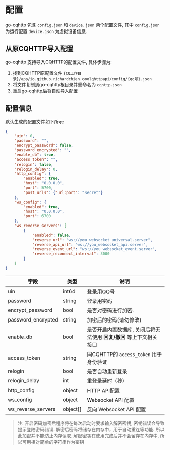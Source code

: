 # 配置

go-cqhttp 包含 `config.json` 和 `device.json` 两个配置文件, 其中 `config.json` 为运行配置 `device.json` 为虚拟设备信息.

## 从原CQHTTP导入配置

go-cqhttp 支持导入CQHTTP的配置文件, 具体步骤为: 

1. 找到CQHTTP原配置文件 `{CQ工作目录}/app/io.github.richardchien.coolqhttpapi/config/{qq号}.json`
2. 将文件复制到go-cqhttp根目录并重命名为 `cqhttp.json`
3. 重启go-cqhttp后将自动导入配置

## 配置信息

默认生成的配置文件如下所示: 

````json
{
	"uin": 0,
	"password": "",
	"encrypt_password": false,
	"password_encrypted": "",
	"enable_db": true,
	"access_token": "",
	"relogin": false,
	"relogin_delay": 0,
	"http_config": {
		"enabled": true,
		"host": "0.0.0.0",
		"port": 5700,
		"post_urls": {"url:port": "secret"}
	},
	"ws_config": {
		"enabled": true,
		"host": "0.0.0.0",
		"port": 6700
	},
	"ws_reverse_servers": [
		{
			"enabled": false,
			"reverse_url": "ws://you_websocket_universal.server",
			"reverse_api_url": "ws://you_websocket_api.server",
			"reverse_event_url": "ws://you_websocket_event.server",
			"reverse_reconnect_interval": 3000
		}
	]
}
````

| 字段               | 类型     | 说明                                                                |
| ------------------ | -------- | ------------------------------------------------------------------- |
| uin                | int64    | 登录用QQ号                                                          |
| password           | string   | 登录用密码                                                          |
| encrypt_password   | bool     | 是否对密码进行加密.                                                  |
| password_encrypted | string   | 加密后的密码(请勿修改)                                                |
| enable_db          | bool     | 是否开启内置数据库, 关闭后将无法使用 **回复/撤回** 等上下文相关接口 |
| access_token       | string   | 同CQHTTP的 `access_token`  用于身份验证                             |
| relogin            | bool     | 是否自动重新登录                                                    |
| relogin_delay      | int      | 重登录延时（秒）                                                    |
| http_config        | object   | HTTP API配置                                                        |
| ws_config          | object   | Websocket API 配置                                                  |
| ws_reverse_servers | object[] | 反向 Websocket API 配置                                             |

> 注: 开启密码加密后程序将在每次启动时要求输入解密密钥, 密钥错误会导致提示登陆密码错误.
> 解密后密码将储存在内存中，用于自动重连等功能. 所以此加密并不能防止内存读取.
> 解密密钥在使用完成后并不会留存在内存中, 所以可用相对简单的字符串作为密钥
